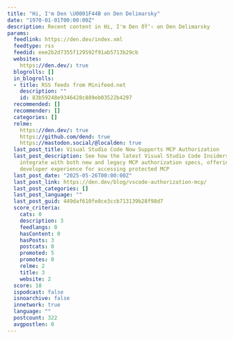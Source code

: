 ```yaml
---
title: "Hi, I'm Den \U0001F44B on Den Delimarsky"
date: "1970-01-01T00:00:00Z"
description: Recent content in Hi, I'm Den ðŸ‘‹ on Den Delimarsky
params:
  feedlink: https://den.dev/index.xml
  feedtype: rss
  feedid: eee2b2d7355f129592f91ab5713b29cb
  websites:
    https://den.dev/: true
  blogrolls: []
  in_blogrolls:
  - title: RSS feeds from Minifeed.net
    description: ""
    id: 83b59248e9346428c889eb03522b4297
  recommended: []
  recommender: []
  categories: []
  relme:
    https://den.dev/: true
    https://github.com/dend: true
    https://mastodon.social/@localden: true
  last_post_title: Visual Studio Code Now Supports MCP Authorization
  last_post_description: See how the latest Visual Studio Code Insiders builds seamlessly
    integrate with both new and legacy MCP authorization specs, offering a frictionless
    developer experience for accessing protected MCP
  last_post_date: "2025-05-26T00:00:00Z"
  last_post_link: https://den.dev/blog/vscode-authorization-mcp/
  last_post_categories: []
  last_post_language: ""
  last_post_guid: 449daf610fe0ce3ccb713139b28f98d7
  score_criteria:
    cats: 0
    description: 3
    feedlangs: 0
    hasContent: 0
    hasPosts: 3
    postcats: 0
    promoted: 5
    promotes: 0
    relme: 2
    title: 3
    website: 2
  score: 18
  ispodcast: false
  isnoarchive: false
  innetwork: true
  language: ""
  postcount: 322
  avgpostlen: 0
---
```

